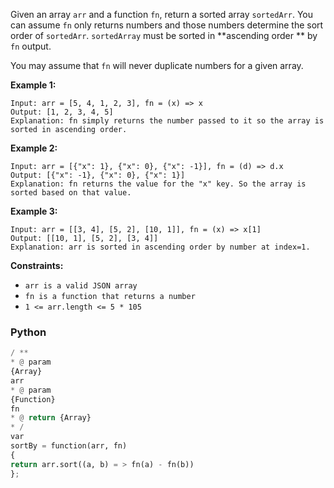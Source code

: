 Given an array  `arr`  and a function  `fn`, return a sorted array  `sortedArr`. You can assume `fn` only returns
numbers and those numbers determine the sort order of `sortedArr`.  `sortedArray`  must be sorted in  **ascending order
**  by  `fn`  output.

You may assume that  `fn`  will never duplicate numbers for a given array.

**Example 1:**

```
Input: arr = [5, 4, 1, 2, 3], fn = (x) => x
Output: [1, 2, 3, 4, 5]
Explanation: fn simply returns the number passed to it so the array is sorted in ascending order.
```

**Example 2:**

```
Input: arr = [{"x": 1}, {"x": 0}, {"x": -1}], fn = (d) => d.x
Output: [{"x": -1}, {"x": 0}, {"x": 1}]
Explanation: fn returns the value for the "x" key. So the array is sorted based on that value.
```

**Example 3:**

```
Input: arr = [[3, 4], [5, 2], [10, 1]], fn = (x) => x[1]
Output: [[10, 1], [5, 2], [3, 4]]
Explanation: arr is sorted in ascending order by number at index=1. 
```

**Constraints:**

- `arr is a valid JSON array`
- `fn is a function that returns a number`
- `1 <= arr.length <= 5 * 105`

### Python

```python
/ **
* @ param
{Array}
arr
* @ param
{Function}
fn
* @ return {Array}
* /
var
sortBy = function(arr, fn)
{
return arr.sort((a, b) = > fn(a) - fn(b))
};
```